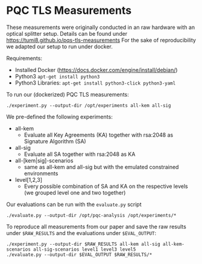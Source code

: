 # PQC TLS Measurements

These measurements were originally conducted in an raw hardware with an optical splitter setup.
Details can be found under https://tumi8.github.io/pqs-tls-measurements
For the sake of reproducibility we adapted our setup to run under docker.

Requirements:
* Installed Docker (https://docs.docker.com/engine/install/debian/)
* Python3 `apt-get install python3`
* Python3 Libraries: `apt-get install python3-click python3-yaml`

To run our (dockerized) PQC TLS measurements:

    ./experiment.py --output-dir /opt/experiments all-kem all-sig

We pre-defined the following experiments:

* all-kem
    * Evaluate all Key Agreements (KA) together with rsa:2048 as Signature Algorithm (SA)
* all-sig
    * Evaluate all SA together with rsa:2048 as KA
* all-[kem|sig]-scenarios
  * same as all-kem and all-sig but with the emulated constrained environments
* level[1,2,3]
  * Every possible combination of SA and KA on the respective levels (we grouped level one and two together)

Our evaluations can be run with the `evaluate.py` script

    ./evaluate.py --output-dir /opt/pqc-analysis /opt/experiments/*

To reproduce all measurements from our paper and save the raw results under `$RAW_RESULTS` and the evaluations under `$EVAL_OUTPUT`:

    ./experiment.py --output-dir $RAW_RESULTS all-kem all-sig all-kem-scenarios all-sig-scenarios level1 level3 level5
    ./evaluate.py --output-dir $EVAL_OUTPUT $RAW_RESULTS/*

